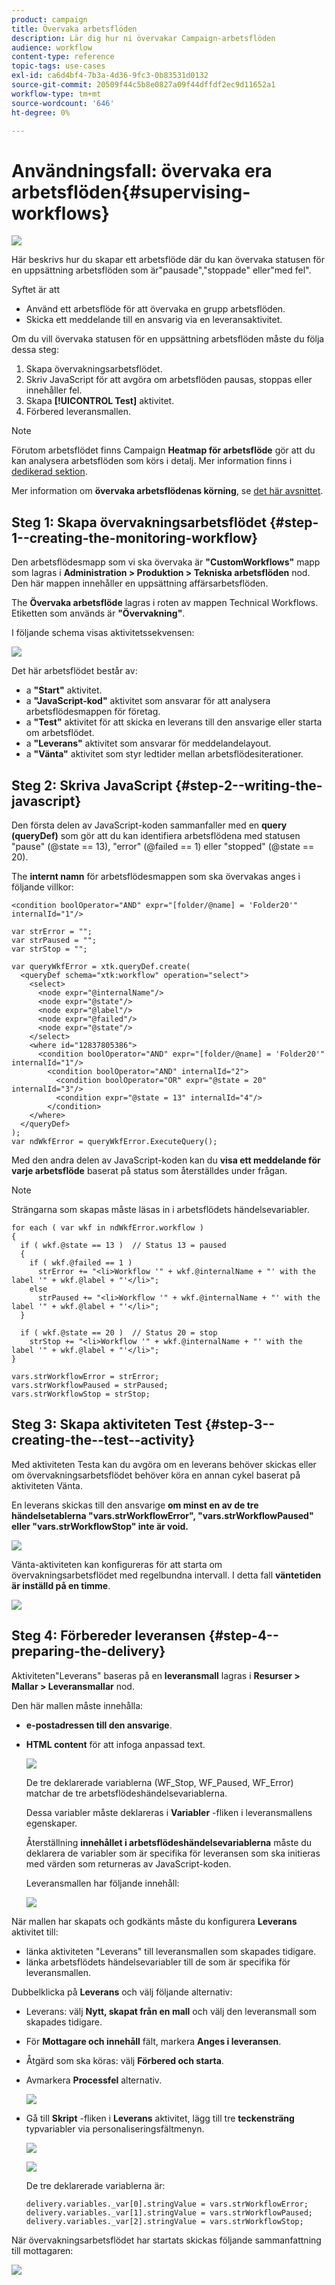 ```yaml
---
product: campaign
title: Övervaka arbetsflöden
description: Lär dig hur ni övervakar Campaign-arbetsflöden
audience: workflow
content-type: reference
topic-tags: use-cases
exl-id: ca6d4bf4-7b3a-4d36-9fc3-0b83531d0132
source-git-commit: 20509f44c5b8e0827a09f44dffdf2ec9d11652a1
workflow-type: tm+mt
source-wordcount: '646'
ht-degree: 0%

---
```


# Användningsfall: övervaka era arbetsflöden{#supervising-workflows}

![](../../assets/common.svg)

Här beskrivs hur du skapar ett arbetsflöde där du kan övervaka statusen för en uppsättning arbetsflöden som är&quot;pausade&quot;,&quot;stoppade&quot; eller&quot;med fel&quot;.

Syftet är att

* Använd ett arbetsflöde för att övervaka en grupp arbetsflöden.
* Skicka ett meddelande till en ansvarig via en leveransaktivitet.

Om du vill övervaka statusen för en uppsättning arbetsflöden måste du följa dessa steg:

1. Skapa övervakningsarbetsflödet.
1. Skriv JavaScript för att avgöra om arbetsflöden pausas, stoppas eller innehåller fel.
1. Skapa **[!UICONTROL Test]** aktivitet.
1. Förbered leveransmallen.

>[!NOTE]
>
>Förutom arbetsflödet finns Campaign **Heatmap för arbetsflöde** gör att du kan analysera arbetsflöden som körs i detalj. Mer information finns i [dedikerad sektion](heatmap.md).
>
>Mer information om **övervaka arbetsflödenas körning**, se [det här avsnittet](monitoring-workflow-execution.md).

## Steg 1: Skapa övervakningsarbetsflödet {#step-1--creating-the-monitoring-workflow}

Den arbetsflödesmapp som vi ska övervaka är **&quot;CustomWorkflows&quot;** mapp som lagras i **Administration > Produktion > Tekniska arbetsflöden** nod. Den här mappen innehåller en uppsättning affärsarbetsflöden.

The **Övervaka arbetsflöde** lagras i roten av mappen Technical Workflows. Etiketten som används är **&quot;Övervakning&quot;**.

I följande schema visas aktivitetssekvensen:

![](assets/uc_monitoring_workflow_overview.png)

Det här arbetsflödet består av:

* a **&quot;Start&quot;** aktivitet.
* a **&quot;JavaScript-kod&quot;** aktivitet som ansvarar för att analysera arbetsflödesmappen för företag.
* a **&quot;Test&quot;** aktivitet för att skicka en leverans till den ansvarige eller starta om arbetsflödet.
* a **&quot;Leverans&quot;** aktivitet som ansvarar för meddelandelayout.
* a **&quot;Vänta&quot;** aktivitet som styr ledtider mellan arbetsflödesiterationer.

## Steg 2: Skriva JavaScript {#step-2--writing-the-javascript}

Den första delen av JavaScript-koden sammanfaller med en **query (queryDef)** som gör att du kan identifiera arbetsflödena med statusen &quot;pause&quot; (@state == 13), &quot;error&quot; (@failed == 1) eller &quot;stopped&quot; (@state == 20).

The **internt namn** för arbetsflödesmappen som ska övervakas anges i följande villkor:

```
<condition boolOperator="AND" expr="[folder/@name] = 'Folder20'" internalId="1"/>
```

```
var strError = "";
var strPaused = "";
var strStop = "";

var queryWkfError = xtk.queryDef.create(
  <queryDef schema="xtk:workflow" operation="select">
    <select>
      <node expr="@internalName"/>
      <node expr="@state"/>
      <node expr="@label"/>
      <node expr="@failed"/>
      <node expr="@state"/>   
    </select>
    <where id="12837805386">
      <condition boolOperator="AND" expr="[folder/@name] = 'Folder20'" internalId="1"/>
        <condition boolOperator="AND" internalId="2">
          <condition boolOperator="OR" expr="@state = 20" internalId="3"/>
          <condition expr="@state = 13" internalId="4"/>
        </condition>  
    </where>
  </queryDef>
);
var ndWkfError = queryWkfError.ExecuteQuery(); 
```

Med den andra delen av JavaScript-koden kan du **visa ett meddelande för varje arbetsflöde** baserat på status som återställdes under frågan.

>[!NOTE]
>
>Strängarna som skapas måste läsas in i arbetsflödets händelsevariabler.

```
for each ( var wkf in ndWkfError.workflow ) 
{
  if ( wkf.@state == 13 )  // Status 13 = paused
  {
    if ( wkf.@failed == 1 )
      strError += "<li>Workflow '" + wkf.@internalName + "' with the label '" + wkf.@label + "'</li>";
    else
      strPaused += "<li>Workflow '" + wkf.@internalName + "' with the label '" + wkf.@label + "'</li>";
  }
  
  if ( wkf.@state == 20 )  // Status 20 = stop
    strStop += "<li>Workflow '" + wkf.@internalName + "' with the label '" + wkf.@label + "'</li>";
}

vars.strWorkflowError = strError;
vars.strWorkflowPaused = strPaused;
vars.strWorkflowStop = strStop;
```

## Steg 3: Skapa aktiviteten Test {#step-3--creating-the--test--activity}

Med aktiviteten Testa kan du avgöra om en leverans behöver skickas eller om övervakningsarbetsflödet behöver köra en annan cykel baserat på aktiviteten Vänta.

En leverans skickas till den ansvarige **om minst en av de tre händelsetablerna &quot;vars.strWorkflowError&quot;, &quot;vars.strWorkflowPaused&quot; eller &quot;vars.strWorkflowStop&quot; inte är void.**

![](assets/uc_monitoring_workflow_test.png)

Vänta-aktiviteten kan konfigureras för att starta om övervakningsarbetsflödet med regelbundna intervall. I detta fall **väntetiden är inställd på en timme**.

![](assets/uc_monitoring_workflow_attente.png)

## Steg 4: Förbereder leveransen {#step-4--preparing-the-delivery}

Aktiviteten&quot;Leverans&quot; baseras på en **leveransmall** lagras i **Resurser > Mallar > Leveransmallar** nod.

Den här mallen måste innehålla:

* **e-postadressen till den ansvarige**.
* **HTML content** för att infoga anpassad text.

   ![](assets/uc_monitoring_workflow_variables_diffusion.png)

   De tre deklarerade variablerna (WF_Stop, WF_Paused, WF_Error) matchar de tre arbetsflödeshändelsevariablerna.

   Dessa variabler måste deklareras i **Variabler** -fliken i leveransmallens egenskaper.

   Återställning **innehållet i arbetsflödeshändelsevariablerna** måste du deklarera de variabler som är specifika för leveransen som ska initieras med värden som returneras av JavaScript-koden.

   Leveransmallen har följande innehåll:

   ![](assets/uc_monitoring_workflow_model_diffusion.png)

När mallen har skapats och godkänts måste du konfigurera **Leverans** aktivitet till:

* länka aktiviteten &quot;Leverans&quot; till leveransmallen som skapades tidigare.
* länka arbetsflödets händelsevariabler till de som är specifika för leveransmallen.

Dubbelklicka på **Leverans** och välj följande alternativ:

* Leverans: välj **Nytt, skapat från en mall** och välj den leveransmall som skapades tidigare.
* För **Mottagare och innehåll** fält, markera **Anges i leveransen**.
* Åtgärd som ska köras: välj **Förbered och starta**.
* Avmarkera **Processfel** alternativ.

   ![](assets/uc_monitoring_workflow_optionmodel.png)

* Gå till **Skript** -fliken i **Leverans** aktivitet, lägg till tre **teckensträng** typvariabler via personaliseringsfältmenyn.

   ![](assets/uc_monitoring_workflow_selectlinkvariables.png)

   ![](assets/uc_monitoring_workflow_linkvariables.png)

   De tre deklarerade variablerna är:

   ```
   delivery.variables._var[0].stringValue = vars.strWorkflowError;
   delivery.variables._var[1].stringValue = vars.strWorkflowPaused;
   delivery.variables._var[2].stringValue = vars.strWorkflowStop; 
   ```

När övervakningsarbetsflödet har startats skickas följande sammanfattning till mottagaren:

![](assets/uc_monitoring_workflow_mailfinal.png)
